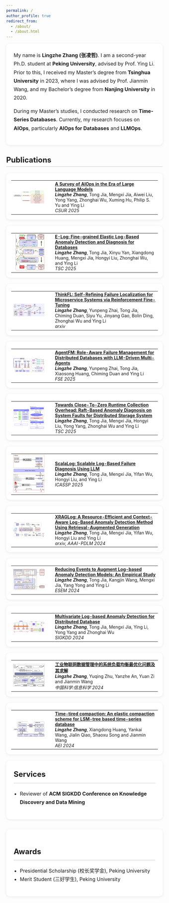 ```yaml
---
permalink: /
author_profile: true
redirect_from: 
  - /about/
  - /about.html
---
```

<div style="background-color: #ffffff; border-radius: 12px; box-shadow: 0 2px 8px rgba(0,0,0,0.08); padding: 24px; margin-bottom: 32px; line-height: 1.7; font-size: 16px;">
  <p style="margin-top: 0;">
    My name is <strong>Lingzhe Zhang (张凌哲)</strong>. I am a second-year Ph.D. student at <strong>Peking University</strong>, advised by Prof. Ying Li. Prior to this, I received my Master’s degree from <strong>Tsinghua University</strong> in 2023, where I was advised by Prof. Jianmin Wang, and my Bachelor’s degree from <strong>Nanjing University</strong> in 2020.
  </p>
  <p>
    During my Master’s studies, I conducted research on <strong>Time-Series Databases</strong>. Currently, my research focuses on <strong>AIOps</strong>, particularly <strong>AIOps for Databases</strong> and <strong>LLMOps</strong>.
  </p>
</div>

<h2 style="font-size: 1.5rem; border-bottom: 2px solid #e0e0e0; padding-bottom: 6px; margin-bottom: 20px;">Publications</h2>

<table class="paper-card">
  <tr>
    <td width="120">
      <img src="images/aiops-survey.png" width="100">
    </td>
    <td>
      <b><a href="https://arxiv.org/pdf/2406.11213">A Survey of AIOps in the Era of Large Language Models</a></b><br>
      <b><i>Lingzhe Zhang</i></b>, Tong Jia, Mengxi Jia, Aiwei Liu, Yong Yang, Zhonghai Wu, Xuming Hu, Philip S. Yu and Ying Li <br/>
      <i>CSUR 2025</i>
    </td>
  </tr>
</table>

<table class="paper-card">
  <tr>
    <td width="120">
      <img src="images/e-log.png" width="100">
    </td>
    <td>
      <b><a href="https://ieeexplore.ieee.org/abstract/document/11106810">E-Log: Fine-grained Elastic Log-Based Anomaly Detection and Diagnosis for Databases</a></b><br>
      <b><i>Lingzhe Zhang</i></b>, Tong Jia, Xinyu Yan, Xiangdong Huang, Mengxi Jia, Hongyi Liu, Zhonghai Wu, and Ying Li <br/>
      <i>TSC 2025</i>
    </td>
  </tr>
</table>

<table class="paper-card">
  <tr>
    <td width="120">
      <img src="images/thinkfl.png" width="100">
    </td>
    <td>
      <b><a href="https://arxiv.org/pdf/2504.18776">ThinkFL: Self-Refining Failure Localization for Microservice Systems via Reinforcement Fine-Tuning</a></b><br>
      <b><i>Lingzhe Zhang</i></b>, Yunpeng Zhai, Tong Jia, Chiming Duan, Siyu Yu, Jinyang Gao, Bolin Ding, Zhonghai Wu and Ying Li <br/>
      <i>arxiv</i>
    </td>
  </tr>
</table>

<table class="paper-card">
  <tr>
    <td width="120">
      <img src="images/agentfm.png" width="100">
    </td>
    <td>
      <b><a href="https://arxiv.org/pdf/2504.06614">AgentFM: Role-Aware Failure Management for Distributed Databases with LLM-Driven Multi-Agents</a></b><br>
      <b><i>Lingzhe Zhang</i></b>, Yunpeng Zhai, Tong Jia, Xiaosong Huang, Chiming Duan and Ying Li <br/>
      <i>FSE 2025</i>
    </td>
  </tr>
</table>

<table class="paper-card">
  <tr>
    <td width="120">
      <img src="images/RBAD.png" width="100">
    </td>
    <td>
      <b><a href="https://ieeexplore.ieee.org/document/10814677">Towards Close-To-Zero Runtime Collection Overhead: Raft-Based Anomaly Diagnosis on System Faults for Distributed Storage System</a></b><br>
      <b><i>Lingzhe Zhang</i></b>, Tong Jia, Mengxi Jia, Hongyi Liu, Yong Yang, Zhonghai Wu and Ying Li <br/>
      <i>TSC 2025</i>
    </td>
  </tr>
</table>

<table class="paper-card">
  <tr>
    <td width="120">
      <img src="images/scalalog.png" width="100">
    </td>
    <td>
      <b><a href="https://ieeexplore.ieee.org/document/10888670">ScalaLog: Scalable Log-Based Failure Diagnosis Using LLM</a></b><br>
      <b><i>Lingzhe Zhang</i></b>, Tong Jia, Mengxi Jia, Yifan Wu, Hongyi Liu, and Ying Li <br/>
      <i>ICASSP 2025</i>
    </td>
  </tr>
</table>

<table class="paper-card">
  <tr>
    <td width="120">
      <img src="images/xraglog.png" width="100">
    </td>
    <td>
      <b><a href="https://openreview.net/pdf?id=8gv7CXuXQ3">XRAGLog: A Resource-Efficient and Context-Aware Log-Based Anomaly Detection Method Using Retrieval-Augmented Generation</a></b><br>
      <b><i>Lingzhe Zhang</i></b>, Tong Jia, Mengxi Jia, Yifan Wu, Hongyi Liu and Ying Li <br/>
      <i>arxiv, AAAI-PDLM 2024</i>
    </td>
  </tr>
</table>

<table class="paper-card">
  <tr>
    <td width="120">
      <img src="images/logcleaner.png" width="100">
    </td>
    <td>
      <b><a href="https://arxiv.org/pdf/2409.04834">Reducing Events to Augment Log-based Anomaly Detection Models: An Empirical Study</a></b><br>
      <b><i>Lingzhe Zhang</i></b>, Tong Jia, Kangjin Wang, Mengxi Jia, Yang Yong and Ying Li <br/>
      <i>ESEM 2024</i>
    </td>
  </tr>
</table>

<table class="paper-card">
  <tr>
    <td width="120">
      <img src="images/multilog.png" width="100">
    </td>
    <td>
      <b><a href="https://arxiv.org/pdf/2406.07976">Multivariate Log-based Anomaly Detection for Distributed Database</a></b><br>
      <b><i>Lingzhe Zhang</i></b>, Tong Jia, Mengxi Jia, Ying Li, Yong Yang and Zhonghai Wu <br/>
      <i>SIGKDD 2024</i>
    </td>
  </tr>
</table>

<table class="paper-card">
  <tr>
    <td width="120">
      <img src="images/tslbopt.png" width="100">
    </td>
    <td>
      <b><a href="http://scis.scichina.com/cn/2024/SSI-2023-0211.pdf">工业物联网数据管理中的系统负载均衡最优化问题及其求解</a></b><br>
      <b><i>Lingzhe Zhang</i></b>, Yuqing Zhu, Yanzhe An, Yuan Zi and Jianmin Wang <br/>
      <i>中国科学:信息科学 2024</i>
    </td>
  </tr>
</table>

<table class="paper-card">
  <tr>
    <td width="120">
      <img src="images/time-tiered.png" width="100">
    </td>
    <td>
      <b><a href="https://drive.google.com/file/u/0/d/1KLU_5J2SBblQbhuEyaYx6uTfcheyQ8Qq/view">Time-tired compaction: An elastic compaction scheme for LSM-tree based time-series database</a></b><br>
      <b><i>Lingzhe Zhang</i></b>, Xiangdong Huang, Yankai Wang, Jialin Qiao, Shaoxu Song and Jianmin Wang <br/>
      <i>AEI 2024</i>
    </td>
  </tr>
</table>

<div style="background-color: #ffffff; border-radius: 12px; box-shadow: 0 2px 8px rgba(0,0,0,0.08); padding: 24px; margin-bottom: 32px; line-height: 1.7; font-size: 16px;">
  <h2 style="font-size: 1.5rem; border-bottom: 2px solid #e0e0e0; padding-bottom: 6px; margin-top: 0;">Services</h2>
  <ul style="margin-top: 12px; padding-left: 20px;">
    <li>Reviewer of <strong>ACM SIGKDD Conference on Knowledge Discovery and Data Mining</strong></li>
  </ul>
</div>

<div style="background-color: #ffffff; border-radius: 12px; box-shadow: 0 2px 8px rgba(0,0,0,0.08); padding: 24px; margin-bottom: 32px; line-height: 1.7; font-size: 16px;">
  <h2 style="font-size: 1.5rem; border-bottom: 2px solid #e0e0e0; padding-bottom: 6px; margin-top: 28px;">Awards</h2>
  <ul style="margin-top: 12px; padding-left: 20px;">
    <li>Presidential Scholarship (校长奖学金), Peking University</li>
    <li>Merit Student (三好学生), Peking University</li>
  </ul>
</div>

<style>
  .paper-card {
    display: flex;
    align-items: flex-start;
    padding: 16px;
    margin-bottom: 20px;
    border-radius: 12px;
    box-shadow: 0 2px 8px rgba(0, 0, 0, 0.08);
    transition: transform 0.3s ease, box-shadow 0.3s ease;
    background-color: #fff;
  }
  .paper-card:hover {
    transform: scale(1.02);
    box-shadow: 0 4px 14px rgba(0, 0, 0, 0.15);
  }
  .paper-image {
    flex-shrink: 0;
    margin-right: 16px;
  }
  .paper-image img {
    width: 100px;
    height: auto;
    border-radius: 8px;
  }
  .paper-info {
    flex-grow: 1;
  }
  .paper-info b a {
    font-size: 1.1rem;
    text-decoration: none;
    color: #0073e6;
  }
  .paper-info b a:hover {
    text-decoration: underline;
  }
  .paper-info i {
    color: #555;
  }
</style>

